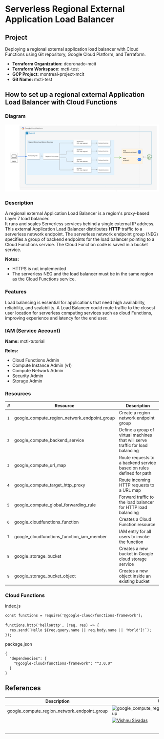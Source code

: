 # Serverless Regional External Application Load Balancer

## Project

Deploying a regional external application load balancer with Cloud Functions using Git repository, Google Cloud Platform, and Terraform.  

- **Terraform Organization:** dcoronado-mcit
- **Terraform Workspace:** mcti-test
- **GCP Project:** montreal-project-mcit
- **Git Name:** mcti-test

## How to set up a regional external Application Load Balancer with Cloud Functions

### Diagram
![screenshot](readme/diagram.png)

### Description
A regional external Application Load Balancer is a region's proxy-based Layer 7 load balancer.  
It runs and scales Serverless services behind a single external IP address. 
This external Application Load Balancer distributes **HTTP** traffic to a serverless network endpoint. 
The serverless network endpoint group (NEG) specifies a group of backend endpoints for the load balancer pointing to a Cloud Functions service.
The Cloud Function code is saved in a bucket service.

**Notes:** 
- HTTPS is not implemented
- The serverless NEG and the load balancer must be in the same region as the Cloud Functions service. 

### Features 
Load balancing is essential for applications that need high availability, reliability, and scalability. 
A Load Balancer could route traffic to the closest user location for serverless computing services such as cloud Functions, improving experience and latency for the end user. 

### IAM (Service Account)
**Name:** mcti-tutorial

**Roles:**
- Cloud Functions Admin
- Compute Instance Admin (v1)
- Compute Network Admin
- Security Admin
- Storage Admin


### Resources

| # | Resource  |  Description |
|---|---------- |  ------------------ | 
|`1`| google_compute_region_network_endpoint_group| Create a region network endpoint group |
|`2`| google_compute_backend_service| Define a group of virtual machines that will serve traffic for load balancing|
|`3`| google_compute_url_map | Route requests to a backend service based on rules defined for path|
|`4`| google_compute_target_http_proxy| Route incoming HTTP requests to a URL map|
|`5`| google_compute_global_forwarding_rule| Forward traffic to the load balancer for HTTP load balancing|
|`6`| google_cloudfunctions_function| Creates a Cloud Function resource|
|`7`| google_cloudfunctions_function_iam_member| IAM entry for all users to invoke the function |
|`8`| google_storage_bucket| Creates a new bucket in Google cloud storage service  |
|`9`| google_storage_bucket_object| Creates a new object inside an existing bucket|

### Cloud Functions

index.js
```
const functions = require('@google-cloud/functions-framework');

functions.http('helloHttp', (req, res) => {
  res.send(`Hello ${req.query.name || req.body.name || 'World'}!`);
});
```

package.json

```
{
  "dependencies": {
    "@google-cloud/functions-framework": "^3.0.0"
  }
}
```


## References

|Description| URL|
|-----|-----|
|google_compute_region_network_endpoint_group| ![google_compute_region_network_endpoint_group](https://registry.terraform.io/providers/hashicorp/google/latest/docs/resources/compute_region_network_endpoint_group)|
||[![Vishnu Sivadas](https://www.vishnusivadas.com/github/codequality.svg?style=flat)](https://github.com/VishnuSivadasVS)|
|||
|||
|||
|||
|||
|||
